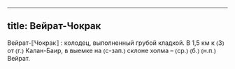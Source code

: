 
---
title: Вейрат-Чокрак
---
Вейрат-⟦Чокрак⟧
: колодец, выполненный грубой кладкой. В 1,5 км к ⦅З⦆ от ⦅г.⦆ Калан-Баир, в выемке на ⦅с-зап.⦆ склоне холма – ⦅ср.⦆ ⦅б.⦆ ⦅н.п.⦆ Вейрат.
